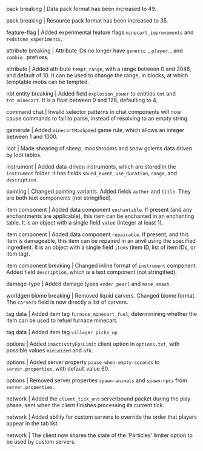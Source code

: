 pack breaking | Data pack format has been increased to 49.

pack breaking | Resource pack format has been increased to 35.

feature-flag | Added experimental feature flags `minecart_improvements` and `redstone_experiments`.

attribute breaking | Attribute IDs no longer have `generic.`, `player.`, and `zombie.` prefixes.

attribute | Added attribute `tempt_range`, with a range between 0 and 2048, and default of 10. It can be used to change the range, in blocks, at which temptable mobs can be tempted.

nbt entity breaking | Added field `explosion_power` to entities `tnt` and `tnt_minecart`. It is a float between 0 and 128, defaulting to 4.

command chat | Invalid selector patterns in chat components will now cause commands to fail to parse, instead of resolving to an empty string.

gamerule | Added `minecartMaxSpeed` game rule, which allows an integer between 1 and 1000.

loot | Made shearing of sheep, mooshrooms and snow golems data driven by loot tables.

instrument | Added data-driven instruments, which are stored in the `instrument` folder. It has fields `sound_event`, `use_duration`, `range`, and `description`.

painting | Changed painting variants. Added fields `author` and `title`. They are both text components (not stringified).

item component | Added data component `enchantable`. If present (and any enchantments are applicable), this item can be enchanted in an enchanting table. It is an object with a single field `value` (integer at least 1).

item component | Added data component `repairable`. If present, and this item is damageable, this item can be repaired in an anvil using the specified ingredient. It is an object with a single field `items` (item ID, list of item IDs, or item tag).

item component breaking | Changed inline format of `instrument` component. Added field `description`, which is a text component (not stringified).

damage-type | Added damage types `ender_pearl` and `mace_smash`.

worldgen biome breaking | Removed liquid carvers. Changed biome format. The `carvers` field is now directly a list of carvers.

tag data | Added item tag `furnace_minecart_fuel`, determinining whether the item can be used to refuel furnace minecart.

tag data | Added item tag `villager_picks_up`

options | Added `inactivityFpsLimit` client option in `options.txt`, with possible values `minimized` and `afk`.

options | Added server property `pause-when-empty-seconds` to `server.properties`, with default value 60.

options | Removed server properties `spawn-animals` and `spawn-npcs` from `server.properties`.

network | Added the `client_tick_end` serverbound packet during the play phase, sent when the client finishes processing its current tick.

network | Added ability for custom servers to override the order that players appear in the tab list.

network | The client now shares the state of the 'Particles' limiter option to be used by custom servers.
